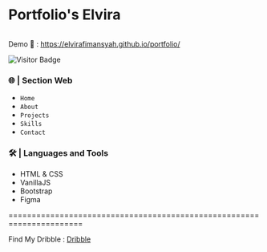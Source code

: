 # Portfolio's Elvira
<img src="https://raw.githubusercontent.com/elvirafimansyah/portfolio/master/img/pt.png" alt="">

Demo 🔗 : https://elvirafimansyah.github.io/portfolio/

![Visitor Badge](https://visitor-badges.glitch.me?username=elvirafimansyah&repo=portfolio&label=VISITOR&style=for-the-badge&color=%23363AA8&token=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&contentType=svg)

### 🌐 | Section Web
- `Home`
- `About` 
- `Projects`
- `Skills`
- `Contact`

### 🛠️ | Languages and Tools
- HTML & CSS
- VanillaJS
- Bootstrap
- Figma

======================================================================

Find My Dribble : <a href="https://dribbble.com/ElviraFir">Dribble</a>
